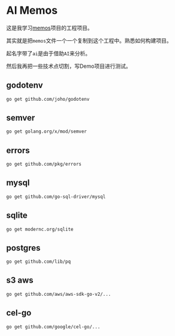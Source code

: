 # AI Memos

这是我学习[memos](https://github.com/usememos/memos)项目的工程项目。

其实就是把`memos`文件一个一个复制到这个工程中。熟悉如何构建项目。

起名字带了`ai`是由于借助`AI`来分析。

然后我再把一些技术点切割，写Demo项目进行测试。

## godotenv

```bash
go get github.com/joho/godotenv
```

## semver

```bash
go get golang.org/x/mod/semver
```

## errors

```bash
go get github.com/pkg/errors
```

## mysql

```bash
go get github.com/go-sql-driver/mysql
```

## sqlite

```bash
go get modernc.org/sqlite
```

## postgres

```bash
go get github.com/lib/pq
```

## s3 aws

```bash
go get github.com/aws/aws-sdk-go-v2/...
```

## cel-go

```bash
go get github.com/google/cel-go/...
```